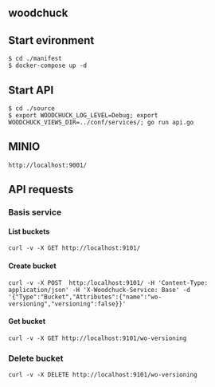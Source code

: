 
## woodchuck

## Start evironment

    $ cd ./manifest
    $ docker-compose up -d

## Start API

    $ cd ./source
    $ export WOODCHUCK_LOG_LEVEL=Debug; export WOODCHUCK_VIEWS_DIR=../conf/services/; go run api.go 

## MINIO

    http://localhost:9001/

## API requests

### Basis service

#### List buckets

    curl -v -X GET http://localhost:9101/

#### Create bucket

    curl -v -X POST  http:/localhost:9101/ -H 'Content-Type: application/json' -H 'X-Woodchuck-Service: Base' -d '{"Type":"Bucket","Attributes":{"name":"wo-versioning","versioning":false}}'

#### Get bucket

    curl -v -X GET http://localhost:9101/wo-versioning

### Delete bucket

    curl -v -X DELETE http://localhost:9101/wo-versioning
